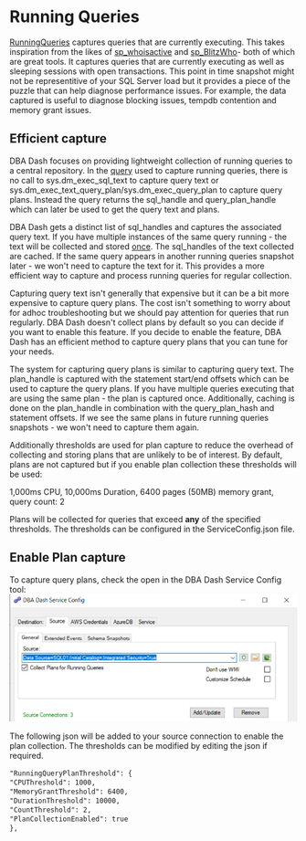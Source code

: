 # Running Queries

[RunningQueries](../DBADash/SQL/RunningQueries.sql) captures queries that are currently executing.  This takes inspiration from the likes of [sp_whoisactive](http://whoisactive.com/) and [sp_BlitzWho](https://github.com/BrentOzarULTD/SQL-Server-First-Responder-Kit/blob/dev/sp_BlitzWho.sql)- both of which are great tools.  It captures queries that are currently executing as well as sleeping sessions with open transactions.  This point in time snapshot might not be representitive of your SQL Server load but it provides a piece of the puzzle that can help diagnose performance issues.  For example, the data captured is useful to diagnose blocking issues, tempdb contention and memory grant issues.

## Efficient capture
DBA Dash focuses on providing lightweight collection of running queries to a central repository. In the [query](../DBADash/SQL/RunningQueries.sql) used to capture running queries, there is no call to sys.dm_exec_sql_text to capture query text or sys.dm_exec_text_query_plan/sys.dm_exec_query_plan to capture query plans.  Instead the query returns the sql_handle and query_plan_handle which can later be used to get the query text and plans.  

DBA Dash gets a distinct list of sql_handles and captures the associated query text.  If you have multiple instances of the same query running - the text will be collected and stored <ins>once</ins>.  The sql_handles of the text collected are cached.  If the same query appears in another running queries snapshot later - we won't need to capture the text for it.  This provides a more efficient way to capture and process running queries for regular collection.  

Capturing query text isn't generally that expensive but it can be a bit more expensive to capture query plans.  The cost isn't something to worry about for adhoc troubleshooting but we should pay attention for queries that run regularly.  DBA Dash doesn't collect plans by default so you can decide if you want to enable this feature.  If you decide to enable the feature, DBA Dash has an efficient method to capture query plans that you can tune for your needs. 

The system for capturing query plans is similar to capturing query text.  The plan_handle is captured with the statement start/end offsets which can be used to capture the query plans.  If you have multiple queries executing that are using the same plan - the plan is captured once.  Additionally, caching is done on the plan_handle in combination with the query_plan_hash and statement offsets. If we see the same plans in future running queries snapshots - we won't need to capture them again.   

Additionally thresholds are used for plan capture to reduce the overhead of collecting and storing plans that are unlikely to be of interest. By default, plans are not captured but if you enable plan collection these thresholds will be used:

 1,000ms CPU, 10,000ms Duration, 6400 pages (50MB) memory grant, query count: 2

Plans will be collected for queries that exceed **any** of the specified thresholds.  The thresholds can be configured in the ServiceConfig.json file.

## Enable Plan capture
To capture query plans, check the open in the DBA Dash Service Config tool:
![Capture plans](Docs/CapturePlans.png)

The following json will be added to your source connection to enable the plan collection.  The thresholds can be modified by editing the json if required.
```
"RunningQueryPlanThreshold": {
"CPUThreshold": 1000,
"MemoryGrantThreshold": 6400,
"DurationThreshold": 10000,
"CountThreshold": 2,
"PlanCollectionEnabled": true
},
```
